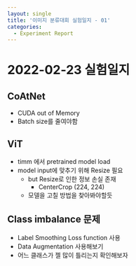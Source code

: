 ```yaml
---
layout: single
title: '이미지 분류대회 실험일지 - 01'
categories:
  - Experiment Report
---
```

# 2022-02-23 실험일지
## CoAtNet
  - CUDA out of Memory
  - Batch size를 줄여야함
## ViT
  - timm 에서 pretrained model load
  - model input에 맞추기 위해 Resize 필요
    - but Resize로 인한 정보 손실 존재 
      - CenterCrop (224, 224)
    - 모델을 고칠 방법을 찾아봐야할듯
## Class imbalance 문제  
  - Label Smoothing Loss function 사용
  - Data Augmentation 사용해보기
  - 어느 클래스가 젤 많이 틀리는지 확인해보자